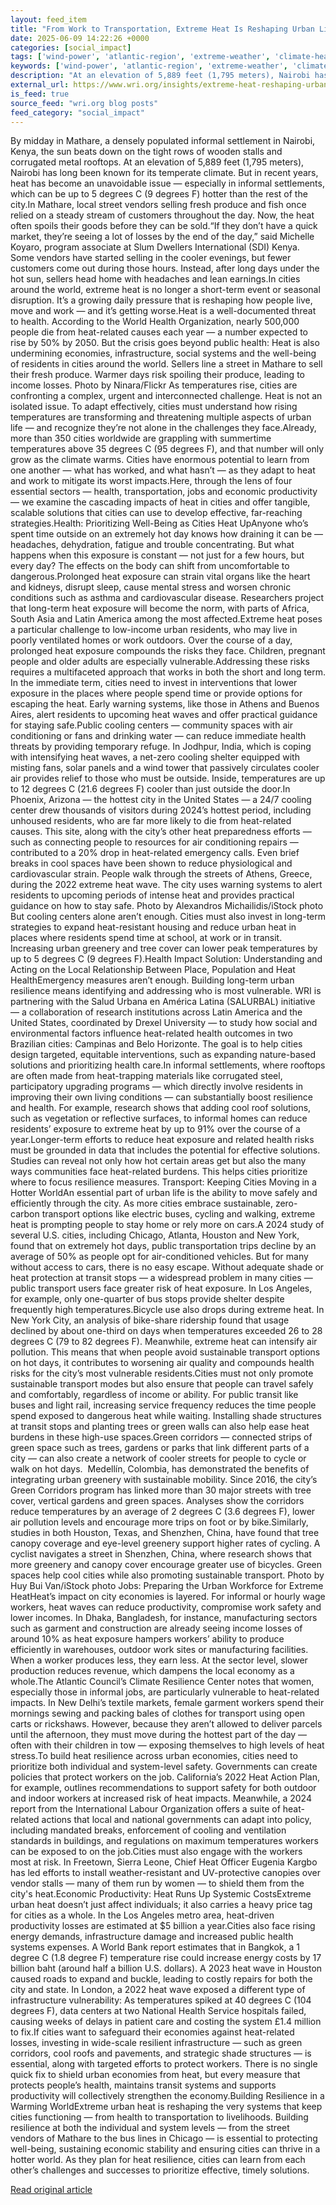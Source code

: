 ```yaml
---
layout: feed_item
title: "From Work to Transportation, Extreme Heat Is Reshaping Urban Life"
date: 2025-06-09 14:22:26 +0000
categories: [social_impact]
tags: ['wind-power', 'atlantic-region', 'extreme-weather', 'climate-health', 'public-health', 'hurricanes', 'urgent', 'year-2024', 'solar-power', 'california']
keywords: ['wind-power', 'atlantic-region', 'extreme-weather', 'climate-health', 'public-health', 'extreme', 'transportation', 'work']
description: "At an elevation of 5,889 feet (1,795 meters), Nairobi has long been known for its temperate climate"
external_url: https://www.wri.org/insights/extreme-heat-reshaping-urban-life
is_feed: true
source_feed: "wri.org blog posts"
feed_category: "social_impact"
---
```


By midday in Mathare, a densely populated informal settlement in Nairobi, Kenya, the sun beats down on the tight rows of wooden stalls and corrugated metal rooftops. At an elevation of 5,889 feet (1,795 meters), Nairobi has long been known for its temperate climate. But in recent years, heat has become an unavoidable issue — especially in informal settlements, which can be up to 5 degrees C (9 degrees F) hotter than the rest of the city.In Mathare, local street vendors selling fresh produce and fish once relied on a steady stream of customers throughout the day. Now, the heat often spoils their goods before they can be sold.“If they don’t have a quick market, they’re seeing a lot of losses by the end of the day,” said Michelle Koyaro, program associate at Slum Dwellers International (SDI) Kenya. Some vendors have started selling in the cooler evenings, but fewer customers come out during those hours. Instead, after long days under the hot sun, sellers head home with headaches and lean earnings.In cities around the world, extreme heat is no longer a short-term event or seasonal disruption. It’s a growing daily pressure that is reshaping how people live, move and work — and it’s getting worse.Heat is a well-documented threat to health. According to the World Health Organization, nearly 500,000 people die from heat-related causes each year — a number expected to rise by 50% by 2050. But the crisis goes beyond public health: Heat is also undermining economies, infrastructure, social systems and the well-being of residents in cities around the world. Sellers line a street in Mathare to sell their fresh produce. Warmer days risk spoiling their produce, leading to income losses. Photo by Ninara/Flickr As temperatures rise, cities are confronting a complex, urgent and interconnected challenge. Heat is not an isolated issue. To adapt effectively, cities must understand how rising temperatures are transforming and threatening multiple aspects of urban life — and recognize they’re not alone in the challenges they face.Already, more than 350 cities worldwide are grappling with summertime temperatures above 35 degrees C (95 degrees F), and that number will only grow as the climate warms. Cities have enormous potential to learn from one another — what has worked, and what hasn’t — as they adapt to heat and work to mitigate its worst impacts.Here, through the lens of four essential sectors — health, transportation, jobs and economic productivity — we examine the cascading impacts of heat in cities and offer tangible, scalable solutions that cities can use to develop effective, far-reaching strategies.Health: Prioritizing Well-Being as Cities Heat UpAnyone who’s spent time outside on an extremely hot day knows how draining it can be — headaches, dehydration, fatigue and trouble concentrating. But what happens when this exposure is constant — not just for a few hours, but every day? The effects on the body can shift from uncomfortable to dangerous.Prolonged heat exposure can strain vital organs like the heart and kidneys, disrupt sleep, cause mental stress and worsen chronic conditions such as asthma and cardiovascular disease. Researchers project that long-term heat exposure will become the norm, with parts of Africa, South Asia and Latin America among the most affected.Extreme heat poses a particular challenge to low-income urban residents, who may live in poorly ventilated homes or work outdoors. Over the course of a day, prolonged heat exposure compounds the risks they face. Children, pregnant people and older adults are especially vulnerable.Addressing these risks requires a multifaceted approach that works in both the short and long term. In the immediate term, cities need to invest in interventions that lower exposure in the places where people spend time or provide options for escaping the heat. Early warning systems, like those in Athens and Buenos Aires, alert residents to upcoming heat waves and offer practical guidance for staying safe.Public cooling centers — community spaces with air conditioning or fans and drinking water — can reduce immediate health threats by providing temporary refuge. In Jodhpur, India, which is coping with intensifying heat waves, a net-zero cooling shelter equipped with misting fans, solar panels and a wind tower that passively circulates cooler air provides relief to those who must be outside. Inside, temperatures are up to 12 degrees C (21.6 degrees F) cooler than just outside the door.In Phoenix, Arizona — the hottest city in the United States — a 24/7 cooling center drew thousands of visitors during 2024’s hottest period, including unhoused residents, who are far more likely to die from heat-related causes. This site, along with the city’s other heat preparedness efforts — such as connecting people to resources for air conditioning repairs — contributed to a 20% drop in heat-related emergency calls. Even brief breaks in cool spaces have been shown to reduce physiological and cardiovascular strain. People walk through the streets of Athens, Greece, during the 2022 extreme heat wave. The city uses warning systems to alert residents to upcoming periods of intense heat and provides practical guidance on how to stay safe. Photo by Alexandros Michailidis/iStock photo But cooling centers alone aren’t enough. Cities must also invest in long-term strategies to expand heat-resistant housing and reduce urban heat in places where residents spend time at school, at work or in transit. Increasing urban greenery and tree cover can lower peak temperatures by up to 5 degrees C (9 degrees F).Health Impact Solution: Understanding and Acting on the Local Relationship Between Place, Population and Heat HealthEmergency measures aren’t enough. Building long-term urban resilience means identifying and addressing who is most vulnerable. WRI is partnering with the Salud Urbana en América Latina (SALURBAL) initiative — a collaboration of research institutions across Latin America and the United States, coordinated by Drexel University — to study how social and environmental factors influence heat-related health outcomes in two Brazilian cities: Campinas and Belo Horizonte. The goal is to help cities design targeted, equitable interventions, such as expanding nature-based solutions and prioritizing health care.In informal settlements, where rooftops are often made from heat-trapping materials like corrugated steel, participatory upgrading programs — which directly involve residents in improving their own living conditions — can substantially boost resilience and health. For example, research shows that adding cool roof solutions, such as vegetation or reflective surfaces, to informal homes can reduce residents’ exposure to extreme heat by up to 91% over the course of a year.Longer-term efforts to reduce heat exposure and related health risks must be grounded in data that includes the potential for effective solutions. Studies can reveal not only how hot certain areas get but also the many ways communities face heat-related burdens. This helps cities prioritize where to focus resilience measures.&nbsp;Transport: Keeping Cities Moving in a Hotter WorldAn essential part of urban life is the ability to move safely and efficiently through the city. As more cities embrace sustainable, zero-carbon transport options like electric buses, cycling and walking, extreme heat is prompting people to stay home or rely more on cars.A 2024 study of several U.S. cities, including Chicago, Atlanta, Houston and New York, found that on extremely hot days, public transportation trips decline by an average of 50% as people opt for air-conditioned vehicles. But for many without access to cars, there is no easy escape. Without adequate shade or heat protection at transit stops — a widespread problem in many cities — public transport users face greater risk of heat exposure. In Los Angeles, for example, only one-quarter of bus stops provide shelter despite frequently high temperatures.Bicycle use also drops during extreme heat. In New York City, an analysis of bike-share ridership found that usage declined by about one-third on days when temperatures exceeded 26 to 28 degrees C (79 to 82 degrees F). Meanwhile, extreme heat can intensify air pollution. This means that when people avoid sustainable transport options on hot days, it contributes to worsening air quality and compounds health risks for the city’s most vulnerable residents.Cities must not only promote sustainable transport modes but also ensure that people can travel safely and comfortably, regardless of income or ability. For public transit like buses and light rail, increasing service frequency reduces the time people spend exposed to dangerous heat while waiting. Installing shade structures at transit stops and planting trees or green walls can also help ease heat burdens in these high-use spaces.Green corridors — connected strips of green space such as trees, gardens or parks that link different parts of a city — can also create a network of cooler streets for people to cycle or walk on hot days. &nbsp;Medellín, Colombia, has demonstrated the benefits of integrating urban greenery with sustainable mobility. Since 2016, the city’s Green Corridors program has linked more than 30 major streets with tree cover, vertical gardens and green spaces. Analyses show the corridors reduce temperatures by an average of 2 degrees C (3.6 degrees F), lower air pollution levels and encourage more trips on foot or by bike.Similarly, studies in both Houston, Texas, and Shenzhen, China, have found that tree canopy coverage and eye-level greenery support higher rates of cycling. A cyclist navigates a street in Shenzhen, China, where research shows that more greenery and canopy cover encourage greater use of bicycles. Green spaces help cool cities while also promoting sustainable transport. Photo by Huy Bui Van/iStock photo Jobs: Preparing the Urban Workforce for Extreme HeatHeat’s impact on city economies is layered. For informal or hourly wage workers, heat waves can reduce productivity, compromise work safety and lower incomes. In Dhaka, Bangladesh, for instance, manufacturing sectors such as garment and construction are already seeing income losses of around 10% as heat exposure hampers workers’ ability to produce efficiently in warehouses, outdoor work sites or manufacturing facilities. When a worker produces less, they earn less. At the sector level, slower production reduces revenue, which dampens the local economy as a whole.The Atlantic Council’s Climate Resilience Center notes that women, especially those in informal jobs, are particularly vulnerable to heat-related impacts. In New Delhi’s textile markets, female garment workers spend their mornings sewing and packing bales of clothes for transport using open carts or rickshaws. However, because they aren’t allowed to deliver parcels until the afternoon, they must move during the hottest part of the day — often with their children in tow — exposing themselves to high levels of heat stress.To build heat resilience across urban economies, cities need to prioritize both individual and system-level safety. Governments can create policies that protect workers on the job. California’s 2022 Heat Action Plan, for example, outlines recommendations to support safety for both outdoor and indoor workers at increased risk of heat impacts. Meanwhile, a 2024 report from the International Labour Organization offers a suite of heat-related actions that local and national governments can adapt into policy, including mandated breaks, enforcement of cooling and ventilation standards in buildings, and regulations on maximum temperatures workers can be exposed to on the job.Cities must also engage with the workers most at risk. In Freetown, Sierra Leone, Chief Heat Officer Eugenia Kargbo has led efforts to install weather-resistant and UV-protective canopies over vendor stalls — many of them run by women — to shield them from the city's heat.Economic Productivity: Heat Runs Up Systemic CostsExtreme urban heat doesn’t just affect individuals; it also carries a heavy price tag for cities as a whole. In the Los Angeles metro area, heat-driven productivity losses are estimated at $5 billion a year.Cities also face rising energy demands, infrastructure damage and increased public health systems expenses. A World Bank report estimates that in Bangkok, a 1 degree C (1.8 degree F) temperature rise could increase energy costs by 17 billion baht (around half a billion U.S. dollars). A 2023 heat wave in Houston caused roads to expand and buckle, leading to costly repairs for both the city and state. In London, a 2022 heat wave exposed a different type of infrastructure vulnerability: As temperatures spiked at 40 degrees C (104 degrees F), data centers at two National Health Service hospitals failed, causing weeks of delays in patient care and costing the system £1.4 million to fix.If cities want to safeguard their economies against heat-related losses, investing in wide-scale resilient infrastructure — such as green corridors, cool roofs and pavements, and strategic shade structures — is essential, along with targeted efforts to protect workers. There is no single quick fix to shield urban economies from heat, but every measure that protects people’s health, maintains transit systems and supports productivity will collectively strengthen the economy.Building Resilience in a Warming WorldExtreme urban heat is reshaping the very systems that keep cities functioning — from health to transportation to livelihoods. Building resilience at both the individual and system levels — from the street vendors of Mathare to the bus lines in Chicago — is essential to protecting well-being, sustaining economic stability and ensuring cities can thrive in a hotter world. As they plan for heat resilience, cities can learn from each other’s challenges and successes to prioritize effective, timely solutions.

[Read original article](https://www.wri.org/insights/extreme-heat-reshaping-urban-life)

